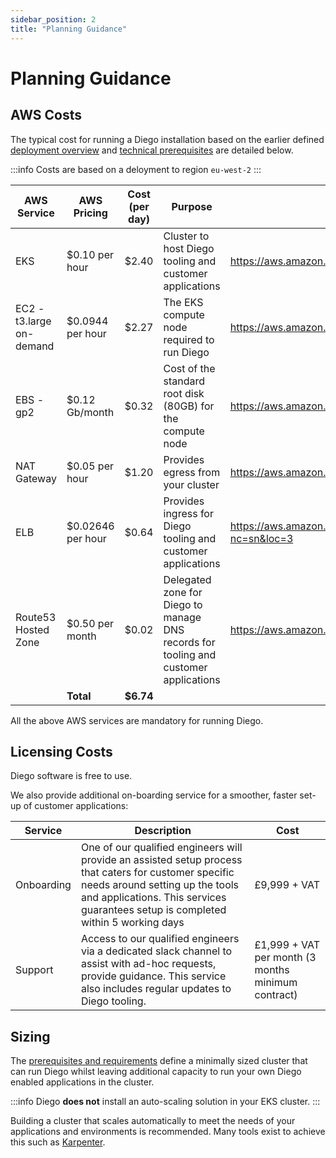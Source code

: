 ```yaml
---
sidebar_position: 2
title: "Planning Guidance"
---
```


# Planning Guidance

## AWS Costs 

The typical cost for running a Diego installation based on the earlier defined [deployment overview](../deployment-guide/introduction#deployment-overview) and [technical prerequisites](../deployment-guide/introduction#prerequisites-and-requirements) are detailed below.

:::info
Costs are based on a deloyment to region `eu-west-2`
:::

| AWS Service | AWS Pricing | Cost (per day) | Purpose | Reference |
| --- | --- | --- | --- |--- |
| EKS | $0.10 per hour| $2.40 | Cluster to host Diego tooling and customer applications | https://aws.amazon.com/eks/pricing/ |
| EC2 - t3.large on-demand | $0.0944 per hour| $2.27 | The EKS compute node required to run Diego | https://aws.amazon.com/ec2/pricing/on-demand/ |
| EBS - gp2 | $0.12 Gb/month | $0.32 | Cost of the standard root disk (80GB) for the compute node | https://aws.amazon.com/ec2/pricing/on-demand/ |
| NAT Gateway | $0.05 per hour| $1.20 | Provides egress from your cluster | https://aws.amazon.com/vpc/pricing/ |   
| ELB | $0.02646 per hour | $0.64 | Provides ingress for Diego tooling and customer applications | https://aws.amazon.com/elasticloadbalancing/pricing/?nc=sn&loc=3 |
| Route53 Hosted Zone | $0.50 per month | $0.02 | Delegated zone for Diego to manage DNS records for tooling and customer applications | https://aws.amazon.com/route53/pricing/ |
| | **Total**| **$6.74** | 

All the above AWS services are mandatory for running Diego. 

## Licensing Costs 

Diego software is free to use. 

We also provide additional on-boarding service for a smoother, faster set-up of customer applications:

| Service | Description | Cost |
| ------------ | ------------------------ | ------------ |
| Onboarding | One of our qualified engineers will provide an assisted setup process that caters for customer specific needs around setting up the tools and applications. This services guarantees setup is completed within 5 working days | £9,999 + VAT
| Support | Access to our qualified engineers via a dedicated slack channel to assist with ad-hoc requests, provide guidance. This service also includes regular updates to Diego tooling. | £1,999 + VAT per month (3 months minimum contract)


## Sizing

The [prerequisites and requirements](../deployment-guide/introduction#prerequisites-and-requirements) define a minimally sized cluster that can run Diego whilst leaving additional capacity to run your own Diego enabled applications in the cluster. 

:::info
Diego **does not** install an auto-scaling solution in your EKS cluster.
:::

Building a cluster that scales automatically to meet the needs of your applications and environments is recommended. Many tools exist to achieve this such as [Karpenter](https://karpenter.sh/). 
